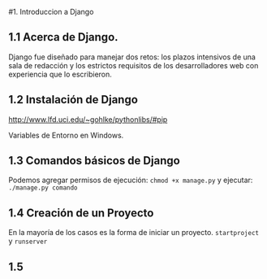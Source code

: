 #1. Introduccion a Django
## 1.1 Acerca de Django.

Django fue diseñado para manejar dos retos: los plazos intensivos de una sala de redacción y los estrictos requisitos de los desarrolladores web con experiencia que lo escribieron.

## 1.2 Instalación de Django

http://www.lfd.uci.edu/~gohlke/pythonlibs/#pip

Variables de Entorno en Windows.

## 1.3 Comandos básicos de Django

Podemos agregar permisos de ejecución: `chmod +x manage.py` y ejecutar: `./manage.py comando`

## 1.4 Creación de un Proyecto

En la mayoría de los casos es la forma de iniciar un proyecto.
`startproject` y `runserver`

## 1.5
